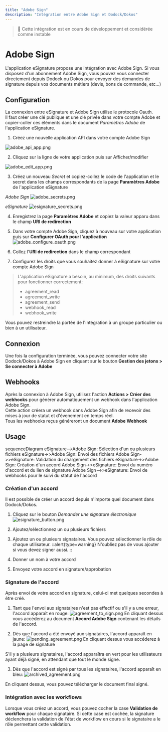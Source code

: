 ```yaml
---
title: "Adobe Sign"
description: "Intégration entre Adobe Sign et Dodock/Dokos"
---
```


> :construction: Cette intégration est en cours de développement et considérée comme instable

# Adobe Sign

L'application eSignature propose une intégration avec Adobe Sign.
Si vous disposez d'un abonnement Adobe Sign, vous pouvez vous connecter directement depuis Dodock ou Dokos pour envoyer des demandes de signature depuis vos documents métiers (devis, bons de commande, etc...)

## Configuration

La connexion entre eSignature et Adobe Sign utilise le protocole Oauth.  
Il faut créer une clé publique et une clé privée dans votre compte Adobe et copier-coller ces éléments dans le document *Paramètres Adobe* de l'application eSignature.


1. Créez une nouvelle application API dans votre compte Adobe Sign

![adobe_api_app.png](/content/integrations/adobe_api_app.png)

2. Cliquez sur la ligne de votre application puis sur Afficher/modifier

![adobe_edit_app.png](/content/integrations/adobe_edit_app.png)

3. Créez un nouveau *Secret* et copiez-collez le code de l'application et le secret dans les champs correspondants de la page **Paramètres Adobe** de l'application eSignature

*Adobe Sign*
![adobe_secrets.png](/content/integrations/adobe_secrets.png)


*eSignature*
![esignature_secrets.png](/content/integrations/esignature_secrets.png)

4. Enregistrez la page **Paramètres Adobe** et copiez la valeur apparu dans le champ **URI de redirection**

5. Dans votre compte Adobe Sign, cliquez à nouveau sur votre application puis sur **Configurer OAuth pour l'application**
![adobe_configure_oauth.png](/content/integrations/adobe_configure_oauth.png)

6. Collez l'**URI de redirection** dans le champ correspondant

7. Configurez les droits que vous souhaitez donner à eSignature sur votre compte Adobe Sign

> L'application eSignature a besoin, au minimum, des droits suivants pour fonctionner correctement:
>
>- agreement_read
>- agreement_write
>- agreement_send
>- webhook_read
>- webhook_write

Vous pouvez restreindre la portée de l'intégration à un groupe particulier ou bien à un utilisateur.


## Connexion

Une fois la configuration terminée, vous pouvez connecter votre site Dodock/Dokos à Adobe Sign en cliquant sur le bouton **Gestion des jetons > Se connecter à Adobe**

## Webhooks

Après la connexion à Adobe Sign, utilisez l'action **Actions > Créer des webhooks** pour générer automatiquement un webhook dans l'application Adobe Sign.  
Cette action créera un webhook dans Adobe Sign afin de recevoir des mises à jour de statut et d'évenement en temps réel.  
Tous les webhooks reçus généreront un document **Adobe Webhook**

## Usage


<mermaid>
sequenceDiagram
		eSignature-->Adobe Sign: Sélection d'un ou plusieurs fichiers
    eSignature->>Adobe Sign: Envoi des fichiers
    Adobe Sign->>eSignature: Validation du chargement des fichiers
    eSignature->>Adobe Sign: Création d'un accord
    Adobe Sign->>eSignature: Envoi du numéro d'accord et du lien de signature
    Adobe Sign-->>eSignature: Envoi de webhooks pour le suivi du statut de l'accord
</mermaid>

### Création d'un accord

Il est possible de créer un accord depuis n'importe quel document dans Dodock/Dokos.  

1. Cliquez sur le bouton *Demander une signature électronique*
![esignature_button.png](/esignature_button.png)

2. Ajoutez/sélectionnez un ou plusieurs fichiers

3. Ajoutez un ou plusieurs signataires. Vous pouvez sélectionner le rôle de chaque utilisateur.
::alert{type=warning}
N'oubliez pas de vous ajouter si vous devez signer aussi.
::

4. Donner un nom à votre accord

5. Envoyez votre accord en signature/approbation


### Signature de l'accord

Après envoi de votre accord en signature, celui-ci met quelques secondes à être créé.  

1. Tant que l'envoi aux signataires n'est pas effectif ou s'il y a une erreur, l'accord apparaît en rouge:
![agreement_to_sign.png](/agreement_to_sign.png)
En cliquant dessus vous accéderez au document **Accord Adobe Sign** contenant les détails de l'accord.

2. Dès que l'accord a été envoyé aux signataires, l'accord apparaît en jaune:
![pending_agreement.png](/pending_agreement.png)
En cliquant dessus vous accéderez à la page de signature

S'il y a plusieurs signataires, l'accord apparaîtra en vert pour les utilisateurs ayant déjà signé, en attendant que tout le monde signe.

3. Dès que l'accord est signé par tous les signataires, l'accord apparaît en bleu:
![archived_agreement.png](/archived_agreement.png)

En cliquant dessus, vous pouvez télécharger le document final signé.

### Intégration avec les workflows

Lorsque vous créez un accord, vous pouvez cocher la case **Validation de workflow** pour chaque signataire.
Si cette case est cochée, la signature déclenchera la validation de l'état de workflow en cours si le signataire a le rôle permettant cette validation.
